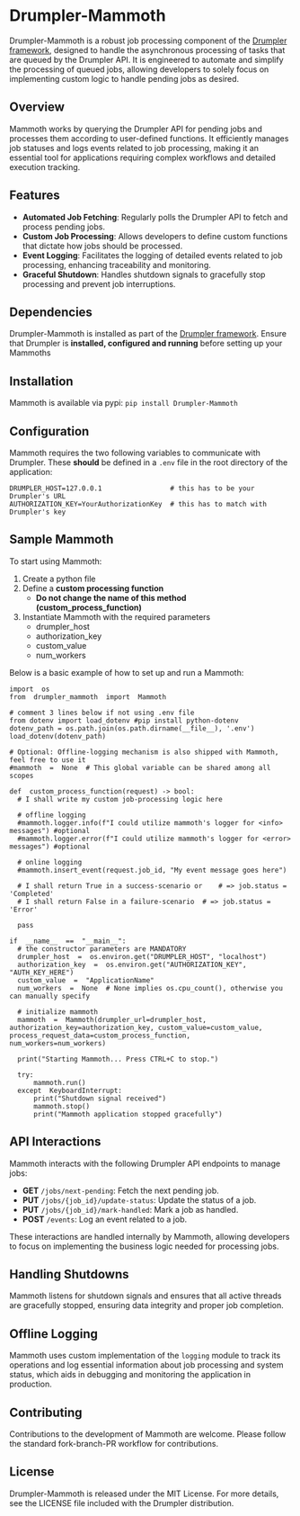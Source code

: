 # Drumpler-Mammoth

Drumpler-Mammoth is a robust job processing component of the [Drumpler framework](https://github.com/KarelOmab/Drumpler), designed to handle the asynchronous processing of tasks that are queued by the Drumpler API. It is engineered to automate and simplify the processing of queued jobs, allowing developers to solely focus on implementing custom logic to handle pending jobs as desired.

## Overview

Mammoth works by querying the Drumpler API for pending jobs and processes them according to user-defined functions. It efficiently manages job statuses and logs events related to job processing, making it an essential tool for applications requiring complex workflows and detailed execution tracking.

## Features

-   **Automated Job Fetching**: Regularly polls the Drumpler API to fetch and process pending jobs.
-   **Custom Job Processing**: Allows developers to define custom functions that dictate how jobs should be processed.
-   **Event Logging**: Facilitates the logging of detailed events related to job processing, enhancing traceability and monitoring.
-   **Graceful Shutdown**: Handles shutdown signals to gracefully stop processing and prevent job interruptions.

## Dependencies
Drumpler-Mammoth is installed as part of the [Drumpler framework](https://github.com/KarelOmab/Drumpler).
Ensure that Drumpler is **installed, configured and running** before setting up your Mammoths

## Installation
Mammoth is available via pypi:
`pip install Drumpler-Mammoth`

## Configuration

Mammoth requires the two following variables to communicate with Drumpler. These **should** be defined in a `.env` file in the root directory of the application:

```
DRUMPLER_HOST=127.0.0.1					# this has to be your Drumpler's URL
AUTHORIZATION_KEY=YourAuthorizationKey 	# this has to match with Drumpler's key
```

## Sample Mammoth

To start using Mammoth:
1. Create a python file
2. Define a **custom processing function**
	- **Do not change the name of this method (custom_process_function)**
3. Instantiate Mammoth with the required parameters
	- drumpler_host
	- authorization_key
	- custom_value
	- num_workers

Below is a basic example of how to set up and run a Mammoth:

```
import  os
from  drumpler_mammoth  import  Mammoth

# comment 3 lines below if not using .env file
from dotenv import load_dotenv #pip install python-dotenv
dotenv_path = os.path.join(os.path.dirname(__file__), '.env')
load_dotenv(dotenv_path)

# Optional: Offline-logging mechanism is also shipped with Mammoth, feel free to use it
#mammoth  =  None  # This global variable can be shared among all scopes

def  custom_process_function(request) -> bool:
  # I shall write my custom job-processing logic here
  
  # offline logging
  #mammoth.logger.info(f"I could utilize mammoth's logger for <info> messages") #optional
  #mammoth.logger.error(f"I could utilize mammoth's logger for <error> messages") #optional
  
  # online logging
  #mammoth.insert_event(request.job_id, "My event message goes here")
  
  # I shall return True in a success-scenario or 	# => job.status = 'Completed'
  # I shall return False in a failure-scenario	# => job.status = 'Error'
  
  pass

if  __name__  ==  "__main__":
  # the constructor parameters are MANDATORY
  drumpler_host  =  os.environ.get("DRUMPLER_HOST", "localhost")
  authorization_key  =  os.environ.get("AUTHORIZATION_KEY", "AUTH_KEY_HERE")
  custom_value  =  "ApplicationName"
  num_workers  =  None  # None implies os.cpu_count(), otherwise you can manually specify
  
  # initialize mammoth
  mammoth  =  Mammoth(drumpler_url=drumpler_host, authorization_key=authorization_key, custom_value=custom_value, process_request_data=custom_process_function,   num_workers=num_workers)
  
  print("Starting Mammoth... Press CTRL+C to stop.")
  
  try:
      mammoth.run()
  except  KeyboardInterrupt:
      print("Shutdown signal received")
      mammoth.stop()
      print("Mammoth application stopped gracefully")
```

## API Interactions

Mammoth interacts with the following Drumpler API endpoints to manage jobs:

-   **GET** `/jobs/next-pending`: Fetch the next pending job.
-   **PUT** `/jobs/{job_id}/update-status`: Update the status of a job.
-   **PUT** `/jobs/{job_id}/mark-handled`: Mark a job as handled.
-   **POST** `/events`: Log an event related to a job.

These interactions are handled internally by Mammoth, allowing developers to focus on implementing the business logic needed for processing jobs.

## Handling Shutdowns

Mammoth listens for shutdown signals and ensures that all active threads are gracefully stopped, ensuring data integrity and proper job completion.

## Offline Logging

Mammoth uses custom implementation of the `logging` module to track its operations and log essential information about job processing and system status, which aids in debugging and monitoring the application in production.

## Contributing

Contributions to the development of Mammoth are welcome. Please follow the standard fork-branch-PR workflow for contributions.

## License

Drumpler-Mammoth is released under the MIT License. For more details, see the LICENSE file included with the Drumpler distribution.